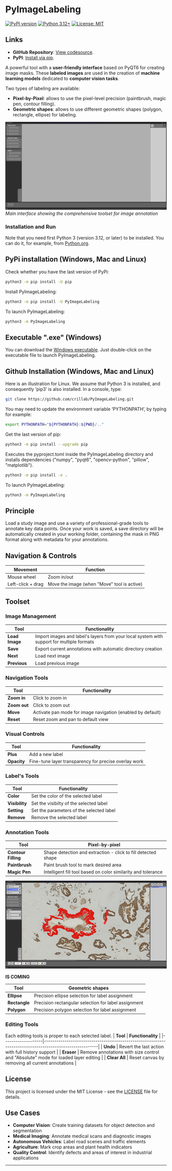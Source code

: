 # PyImageLabeling

[![PyPI version](https://img.shields.io/pypi/v/PyImageLabeling.svg?color=green)](https://pypi.org/project/PyImageLabeling/)
[![Python 3.12+](https://img.shields.io/badge/python-3.12+-blue.svg)](https://www.python.org/downloads/)
[![License: MIT](https://img.shields.io/badge/License-MIT-yellow.svg)](https://github.com/crillab/PyImageLabeling/tree/master?tab=MIT-1-ov-file#)


## Links

- **GitHub Repository**: [View codesource](https://github.com/crillab/PyImageLabeling).
- **PyPI**: [Install via pip](https://pypi.org/project/PyImageLabeling/).

A powerful tool with a **user-friendly interface** based on PyQT6 for creating image masks. These **labeled images** are used in the creation of **machine learning models** dedicated to **computer vision tasks**. 

Two types of labeling are available: 
- **Pixel-by-Pixel**: allows to use the pixel-level precision (paintbrush, magic pen, contour filling).
- **Geometric shapes**: allows to use different geometric shapes (polygon, rectangle, ellipse) for labeling.

![PyImageLabeling Interface](assets/Screenshot.png)
*Main interface showing the comprehensive toolset for image annotation*

### Installation and Run

Note that you need first Python 3 (version 3.12, or later) to be installed. You can do it, for example, from [Python.org](www.python.org).

## PyPi installation (Windows, Mac and Linux)

Check whether you have the last version of PyPi:

```bash
python3 -m pip install -U pip
```

Install PyImageLabeling: 

```bash
python3 -m pip install -U PyImageLabeling
```

To launch PyImageLabeling:

```bash
python3 -m PyImageLabeling
```

## Executable ".exe" (Windows)

You can download the [Windows executable](https://github.com/crillab/PyImageLabeling/releases/tag/exec). 
Just double-click on the executable file to launch PyImageLabeling.   


## Github Installation (Windows, Mac and Linux)

Here is an illustration for Linux. We assume that Python 3 is installed, and consequently ‘pip3’ is also installed. In a console, type:

```bash
git clone https://github.com/crillab/PyImageLabeling.git
```

You may need to update the environment variable ‘PYTHONPATH’, by typing for example:
```bash
export PYTHONPATH="${PYTHONPATH}:${PWD}/.."
```

Get the last version of pip:
```bash
python3 -m pip install --upgrade pip
```

Executes the pyproject.toml inside the PyImageLabeling directory and installs dependencies ("numpy", "pyqt6", "opencv-python", "pillow", "matplotlib").
```bash
python3 -m pip install -e .
```

To launch PyImageLabeling:

```bash
python3 -m PyImageLabeling
```

## Principle

Load a study image and use a variety of professional-grade tools to annotate key data points. Once your work is saved, a save directory will be automatically created in your working folder, containing the mask in PNG format along with metadata for your annotations.

## Navigation & Controls

| **Movement**      | **Function**                                     |
|-------------------|--------------------------------------------------|
| Mouse wheel       | Zoom in/out                                      |
| Left-click + drag | Move the image (when "Move" tool is active)     |

## Toolset

### **Image Management**
| **Tool**          | **Functionality**                                                                                      |
|-------------------|--------------------------------------------------------------------------------------------------------|
| **Load Image**    | Import images and label's layers from your local system with support for multiple formats              |
| **Save**          | Export current annotations with automatic directory creation                                           |
| **Next**          | Load next image                                                                                        |
| **Previous**      | Load previous image                                                                                    |

### **Navigation Tools**
| **Tool**          | **Functionality**                                                                                      |
|-------------------|--------------------------------------------------------------------------------------------------------|
| **Zoom in**       | Click to zoom in                                                                                       |
| **Zoom out**      | Click to zoom out                                                                                      |
| **Move**          | Activate pan mode for image navigation (enabled by default)                                            |
| **Reset**         | Reset zoom and pan to default view                                                                     |


### **Visual Controls**
| **Tool**          | **Functionality**                                                                                      |
|-------------------|--------------------------------------------------------------------------------------------------------|
| **Plus**          | Add a new label                                                                                        |
| **Opacity**       | Fine-tune layer transparency for precise overlay work                                                  |

### **Label's Tools**
| **Tool**          | **Functionality**                                                                                      |
|-------------------|--------------------------------------------------------------------------------------------------------|
| **Color**         | Set the color of the selected label                                                                    |
| **Visibility**    | Set the visibilty of the selected label                                                                |
| **Setting**       | Set the parameters of the selected label                                                               |
| **Remove**        | Remove the selected label                                                                              |


### **Annotation Tools**
| **Tool**             | **Pixel-by-pixel**                                                                                  |
|----------------------|-----------------------------------------------------------------------------------------------------|
| **Contour Filling**  | Shape detection and extraction - click to fill detected shape                                       |
| **Paintbrush**       | Paint brush tool to mark desired area                                                               |
| **Magic Pen**        | Intelligent fill tool based on color similarity and tolerance                                       |

![PyImageLabeling Interface](assets/Creenshot2.png)

**IS COMING**

| **Tool**             | **Geometric shapes**                                                                                |
|----------------------|-----------------------------------------------------------------------------------------------------|
| **Ellipse**          | Precision ellipse selection for label assignment                                                    |
| **Rectangle**        | Precision rectangular selection for label assignment                                                |
| **Polygon**          | Precision polygon selection for label assignment                                                    |

### **Editing Tools**
Each editing tools is proper to each selected label.
| **Tool**          | **Functionality**                                                                                      |
|-------------------|--------------------------------------------------------------------------------------------------------|
| **Undo**          | Revert the last action with full history support                                                       |
| **Eraser**        | Remove annotations with size control and "Absolute" mode for loaded layer editing                      |
| **Clear All**     | Reset canvas by removing all current annotations                                                       |

## License

This project is licensed under the MIT License - see the [LICENSE](https://github.com/crillab/PyImageLabeling/tree/master?tab=MIT-1-ov-file#) file for details.

## Use Cases

- **Computer Vision**: Create training datasets for object detection and segmentation
- **Medical Imaging**: Annotate medical scans and diagnostic images
- **Autonomous Vehicles**: Label road scenes and traffic elements
- **Agriculture**: Mark crop areas and plant health indicators
- **Quality Control**: Identify defects and areas of interest in industrial applications

---
